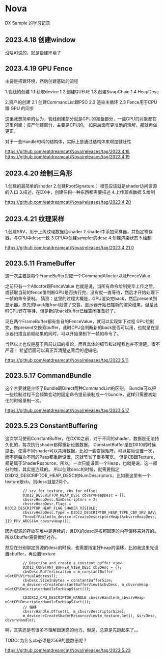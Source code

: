 # Nova
DX Sample 的学习记录

## 2023.4.18 创建window 

没啥可说的，就是搭建环境了

## 2023.4.19 GPU Fence

主要是搭建环境，然后创建基础的流程

1.管线的创建
  1.1 获取device
  1.2 创建QUEUE
  1.3 创建SwapChain
  1.4 HeapDesc

2.资产的创建
  2.1 创建CommandList跟PSO
  2.2 渲染主循环
  2.3 Fence用于CPU 跟 GPU 的同步


这里我想简单的认为，管线创建部分就是GPU的准备部分，一些GPU的对象都在这里创建；资产创建部分，主要是CPU的。
如果后面有更准确的理解，那就再做更正。

对于一些Handle句柄的结构体，实际上是通过结构体来增加健壮性



https://github.com/eatdreamcat/Nova/releases/tag/2023.4.18
https://github.com/eatdreamcat/Nova/releases/tag/2023.4.19

## 2023.4.20 绘制三角形

1.创建的最简单的shader
2.创建RootSignature： 根签应该就是shader访问资源的入口
3.描述，在DX中，创建任何一种东西都需要描述
4.上传顶点数据
5.绘制


https://github.com/eatdreamcat/Nova/releases/tag/2023.4.20

## 2023.4.21 纹理采样

1.创建SRV，用于上传纹理数据给shader
2.shader中添加采样器，并指定寄存器，与CPU中desc一致
3.CPU中创建sampler的desc
4.创建渲染状态
5.绘制


https://github.com/eatdreamcat/Nova/releases/tag/2023.4.21.0

## 2023.5.11 FrameBuffer

这一次主要是每个FrameBuffer对应一个CommandAlloctor以及FenceValue

之前只有一个Alloctor跟FenceValue
也就是说，当所有命令绘制完毕上传之后，或获取当前的fence值判断GPU是否执行完，没有就一直等待，然后才开始处理下一帧的命令录制。
猜测：这里的过程大概是，GPU渲染完back，然后present到显示器，原先的back跟front就做了交换，显示器开始扫描新的渲染结果，但是此时CPU还在等待，但是新的backBuffer已经空闲准备好了。


现在两个FrameBuffer都有各自的FenceValue，就可以实现如下过程
GPU绘制完，做present交换双buffer，此时CPU会判断新的back是否可以用，也就是在显示器扫描当前帧结果的同时，可以开始录制下一帧的命令了。

当然以上也仅是基于目前认知的推论，而且具体的细节和过程我也并不清楚，很不严谨！
希望后面可以真正弄清楚这背后的逻辑吧。


https://github.com/eatdreamcat/Nova/releases/tag/2023.5.11


## 2023.5.17 CommandBundle

这个主要就是介绍了Bundle跟Direct两种CommandList的区别。
Bundle可以把一些绘制过程不会频繁变动的固定命令提前录制成一个bundle，这样只需要初始化的时候录制一次。

https://github.com/eatdreamcat/Nova/releases/tag/2023.5.17


## 2023.5.23 ConstantBuffering

这次学习使用ConstantBuffer，在DX10之前，对于不同的shader，数据是无法持久化的，每次执行shader都得重新设置数据。
ConstantBuffer是在DX10的时候提出，使得不同shader可以共用数据，比如一些变换矩阵，可以每帧设置一次，而不是每次不同的Pass都重新设置，这就节省了很多带宽。
但是CB跟Texture，都是属于ShaderResource，所以，一次只能设置一个Heap，也就是说，这一部分的堆，其实是连续的。
所以创建desc的时候，就需要指定D3D12_DESCRIPTOR_HEAP_DESC的NumDescriptors，比如我这里有一个texture跟cb，则desc就是2两个。
```
        // srv for texture, cbv for offset
        D3D12_DESCRIPTOR_HEAP_DESC cbvsrvHeapDesc = {};
        cbvsrvHeapDesc.NumDescriptors = 2;
        cbvsrvHeapDesc.Flags = D3D12_DESCRIPTOR_HEAP_FLAG_SHADER_VISIBLE;
        cbvsrvHeapDesc.Type = D3D12_DESCRIPTOR_HEAP_TYPE_CBV_SRV_UAV;
        ThrowIfFailed(m_device->CreateDescriptorHeap(&cbvsrvHeapDesc, IID_PPV_ARGS(&m_cbvsrvHeap)));
```
因为资源的存放在堆中是连续的，且DX的desc是按照固定的内存偏移来对齐的。所以Cbuffer需要做好对齐。

然后在分别绑定资源的desc的时候，也需要指定好heap的偏移，比如我这里先设置cbuffer，再设置texture
```
        // Describe and create a constant buffer view.
        D3D12_CONSTANT_BUFFER_VIEW_DESC cbvDesc = {};
        cbvDesc.BufferLocation = m_constantBuffer->GetGPUVirtualAddress();
        cbvDesc.SizeInBytes = constantBufferSize;
        m_device->CreateConstantBufferView(&cbvDesc, m_cbvsrvHeap->GetCPUDescriptorHandleForHeapStart());
       
        CD3DX12_CPU_DESCRIPTOR_HANDLE cbvsrvHandle(m_cbvsrvHeap->GetCPUDescriptorHandleForHeapStart());
        // 偏移
        cbvsrvHandle.Offset(1, m_cbvsrvDescriptorSize);
        m_device->CreateShaderResourceView(m_texture.Get(), &srvDesc, cbvsrvHandle);
```

啊，其实还是有很多不理解跟迷惑的地方。但是，总算是先跑起来了。。

TODO:
为什么cb必须是256B的整数倍呢？

https://github.com/eatdreamcat/Nova/releases/tag/2023.5.23